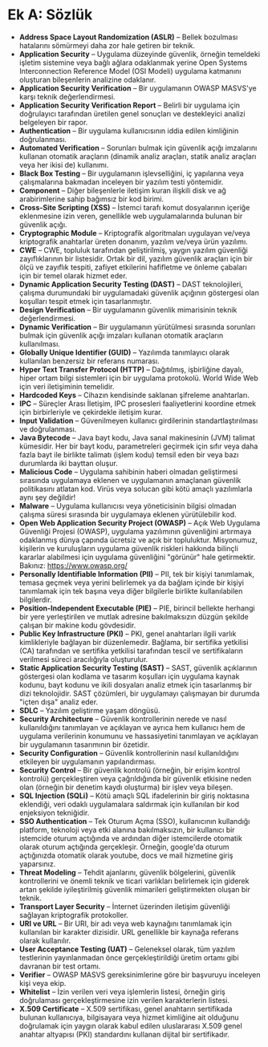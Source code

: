 # Ek A: Sözlük

- **Address Space Layout Randomization (ASLR)** – Bellek bozulması hatalarını sömürmeyi daha zor hale getiren bir teknik.
- **Application Security** – Uygulama düzeyinde güvenlik, örneğin temeldeki işletim sistemine veya bağlı ağlara odaklanmak yerine Open Systems Interconnection Reference Model (OSI Modeli) uygulama katmanını oluşturan bileşenlerin analizine odaklanır.
- **Application Security Verification** – Bir uygulamanın OWASP MASVS'ye karşı teknik değerlendirmesi.
- **Application Security Verification Report** – Belirli bir uygulama için doğrulayıcı tarafından üretilen genel sonuçları ve destekleyici analizi belgeleyen bir rapor.
- **Authentication** – Bir uygulama kullanıcısının iddia edilen kimliğinin doğrulanması.
- **Automated Verification** – Sorunları bulmak için güvenlik açığı imzalarını kullanan otomatik araçların (dinamik analiz araçları, statik analiz araçları veya her ikisi de) kullanımı.
- **Black Box Testing** – Bir uygulamanın işlevselliğini, iç yapılarına veya çalışmalarına bakmadan inceleyen bir yazılım testi yöntemidir.
- **Component** – Diğer bileşenlerle iletişim kuran ilişkili disk ve ağ arabirimlerine sahip bağımsız bir kod birimi.
- **Cross-Site Scripting (XSS)** – İstemci tarafı komut dosyalarının içeriğe eklenmesine izin veren, genellikle web uygulamalarında bulunan bir güvenlik açığı.
- **Cryptographic Module** – Kriptografik algoritmaları uygulayan ve/veya kriptografik anahtarlar üreten donanım, yazılım ve/veya ürün yazılımı.
- **CWE** – CWE, topluluk tarafından geliştirilmiş, yaygın yazılım güvenliği zayıflıklarının bir listesidir. Ortak bir dil, yazılım güvenlik araçları için bir ölçü ve zayıflık tespiti, zafiyet etkilerini hafifletme ve önleme çabaları için bir temel olarak hizmet eder.
- **Dynamic Application Security Testing (DAST)** – DAST teknolojileri, çalışma durumundaki bir uygulamadaki güvenlik açığının göstergesi olan koşulları tespit etmek için tasarlanmıştır.
- **Design Verification** – Bir uygulamanın güvenlik mimarisinin teknik değerlendirmesi.
- **Dynamic Verification** – Bir uygulamanın yürütülmesi sırasında sorunları bulmak için güvenlik açığı imzaları kullanan otomatik araçların kullanılması.
- **Globally Unique Identifier (GUID)** – Yazılımda tanımlayıcı olarak kullanılan benzersiz bir referans numarası.
- **Hyper Text Transfer Protocol (HTTP)** – Dağıtılmış, işbirliğine dayalı, hiper ortam bilgi sistemleri için bir uygulama protokolü. World Wide Web için veri iletişiminin temelidir.
- **Hardcoded Keys** – Cihazın kendisinde saklanan şifreleme anahtarları.
- **IPC** – Süreçler Arası İletişim, IPC prosesleri faaliyetlerini koordine etmek için birbirleriyle ve çekirdekle iletişim kurar.
- **Input Validation** – Güvenilmeyen kullanıcı girdilerinin standartlaştırılması ve doğrulanması.
- **Java Bytecode** – Java bayt kodu, Java sanal makinesinin (JVM) talimat kümesidir. Her bir bayt kodu, parametreleri geçirmek için sıfır veya daha fazla bayt ile birlikte talimatı (işlem kodu) temsil eden bir veya bazı durumlarda iki bayttan oluşur.
- **Malicious Code** – Uygulama sahibinin haberi olmadan geliştirmesi sırasında uygulamaya eklenen ve uygulamanın amaçlanan güvenlik politikasını atlatan kod. Virüs veya solucan gibi kötü amaçlı yazılımlarla aynı şey değildir!
- **Malware** – Uygulama kullanıcısı veya yöneticisinin bilgisi olmadan çalışma süresi sırasında bir uygulamaya eklenen yürütülebilir kod.
- **Open Web Application Security Project (OWASP)** – Açık Web Uygulama Güvenliği Projesi (OWASP), uygulama yazılımının güvenliğini artırmaya odaklanmış dünya çapında ücretsiz ve açık bir topluluktur. Misyonumuz, kişilerin ve kuruluşların uygulama güvenlik riskleri hakkında bilinçli kararlar alabilmesi için uygulama güvenliğini "görünür" hale getirmektir. Bakınız: <https://www.owasp.org/>
- **Personally Identifiable Information (PII)** – PII, tek bir kişiyi tanımlamak, temasa geçmek veya yerini belirlemek ya da bağlam içinde bir kişiyi tanımlamak için tek başına veya diğer bilgilerle birlikte kullanılabilen bilgilerdir.
- **Position-Independent Executable (PIE)** – PIE, birincil bellekte herhangi bir yere yerleştirilen ve mutlak adresine bakılmaksızın düzgün şekilde çalışan bir makine kodu gövdesidir.
- **Public Key Infrastructure (PKI)** – PKI, genel anahtarları ilgili varlık kimlikleriyle bağlayan bir düzenlemedir. Bağlama, bir sertifika yetkilisi (CA) tarafından ve sertifika yetkilisi tarafından tescil ve sertifikaların verilmesi süreci aracılığıyla oluşturulur.
- **Static Application Security Testing (SAST)** – SAST, güvenlik açıklarının göstergesi olan kodlama ve tasarım koşulları için uygulama kaynak kodunu, bayt kodunu ve ikili dosyaları analiz etmek için tasarlanmış bir dizi teknolojidir. SAST çözümleri, bir uygulamayı çalışmayan bir durumda "içten dışa" analiz eder.
- **SDLC** – Yazılım geliştirme yaşam döngüsü.
- **Security Architecture** – Güvenlik kontrollerinin nerede ve nasıl kullanıldığını tanımlayan ve açıklayan ve ayrıca hem kullanıcı hem de uygulama verilerinin konumunu ve hassasiyetini tanımlayan ve açıklayan bir uygulamanın tasarımının bir özetidir.
- **Security Configuration** – Güvenlik kontrollerinin nasıl kullanıldığını etkileyen bir uygulamanın yapılandırması.
- **Security Control** – Bir güvenlik kontrolü (örneğin, bir erişim kontrol kontrolü) gerçekleştiren veya çağrıldığında bir güvenlik etkisine neden olan (örneğin bir denetim kaydı oluşturma) bir işlev veya bileşen.
- **SQL Injection (SQLi)** – Kötü amaçlı SQL ifadelerinin bir giriş noktasına eklendiği, veri odaklı uygulamalara saldırmak için kullanılan bir kod enjeksiyon tekniğidir.
- **SSO Authentication** – Tek Oturum Açma (SSO), kullanıcının kullandığı platform, teknoloji veya etki alanına bakılmaksızın, bir kullanıcı bir istemcide oturum açtığında ve ardından diğer istemcilerde otomatik olarak oturum açtığında gerçekleşir. Örneğin, google'da oturum açtığınızda otomatik olarak youtube, docs ve mail hizmetine giriş yaparsınız.
- **Threat Modeling** – Tehdit ajanlarını, güvenlik bölgelerini, güvenlik kontrollerini ve önemli teknik ve ticari varlıkları belirlemek için giderek artan şekilde iyileştirilmiş güvenlik mimarileri geliştirmekten oluşan bir teknik.
- **Transport Layer Security** – İnternet üzerinden iletişim güvenliği sağlayan kriptografik protokoller.
- **URI ve URL** – Bir URI, bir adı veya web kaynağını tanımlamak için kullanılan bir karakter dizisidir. URL genellikle bir kaynağa referans olarak kullanılır.
- **User Acceptance Testing (UAT)** – Geleneksel olarak, tüm yazılım testlerinin yayınlanmadan önce gerçekleştirildiği üretim ortamı gibi davranan bir test ortamı.
- **Verifier** – OWASP MASVS gereksinimlerine göre bir başvuruyu inceleyen kişi veya ekip.
- **Whitelist** – İzin verilen veri veya işlemlerin listesi, örneğin giriş doğrulaması gerçekleştirmesine izin verilen karakterlerin listesi.
- **X.509 Certificate** – X.509 sertifikası, genel anahtarın sertifikada bulunan kullanıcıya, bilgisayara veya hizmet kimliğine ait olduğunu doğrulamak için yaygın olarak kabul edilen uluslararası X.509 genel anahtar altyapısı (PKI) standardını kullanan dijital bir sertifikadır.

